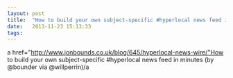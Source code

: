 ```yaml
---
layout: post
title:  "How to build your own subject-specific #hyperlocal news feed in minutes (by @bounder via @willperrin)"
date:   2013-11-23 15:13:33
tags:   
---
```


a href="http://www.jonbounds.co.uk/blog/645/hyperlocal-news-wire/"How to build your own subject-specific #hyperlocal news feed in minutes (by @bounder via @willperrin)/a
